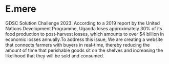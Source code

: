 # E.mere
 GDSC Solution Challenge 2023. According to a 2019 report by the United Nations Development Programme, Uganda loses approximately 30% of its food production to post-harvest losses, which amounts to over $4 billion in economic losses annually.To address this issue, We are creating a website that connects farmers with buyers in real-time, thereby reducing the amount of time that perishable goods sit on the shelves and increasing the likelihood that they will be sold and consumed.
